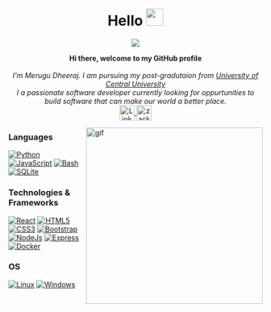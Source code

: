 <h1 align="center">Hello <img src="https://github.com/TheDudeThatCode/TheDudeThatCode/blob/master/Assets/Hi.gif" height=34px /> </h1>
<p align="center">
  
   <img src="https://readme-typing-svg.herokuapp.com/?color=%23E22FE4&center=true&width=300&height=45&lines=software+development;web+development;ReactJs;Cloud+Native;NodeJS+/+ExpressJs;Nice+to+meet+you+...">

</p>

<p align="center">
    <b>Hi there,  welcome to my GitHub profile</b><br><br>
    <i>
      I'm Merugu Dheeraj. I am pursuing my post-gradutaion from <a href="https://www.ucmo.edu//" target="blank">University of Central University</a><br>
        I a passionate software developer currently looking for oppurtunities to build software that can make our world a better place.
    </i><br>
    <a href="https://www.linkedin.com/in/merugu-dheeraj-2a8301198/">
        <img src="https://cdn2.iconfinder.com/data/icons/social-media-2285/512/1_Linkedin_unofficial_colored_svg-1024.png" align="center" height="30" width="30"  alt="LinkedIn">
    </a>
    <a href="https://instagram.com/jareehd" target="blank"><img align="center" src="https://raw.githubusercontent.com/rahuldkjain/github-profile-readme-generator/master/src/images/icons/Social/instagram.svg" alt="zack.the.jack.1" height="30" width="30" /></a>
</p>

<img align="right" height="350"  alt="gif" src="https://cdn.dribbble.com/users/2131993/screenshots/4948736/media/45dceb640723d72436c427add7966cf8.gif" />

### Languages
[![Python](https://img.shields.io/badge/Python-3776AB?style=for-the-badge&logo=python&logoColor=white)](https://github.com/ladduthedev)
[![JavaScript](https://img.shields.io/badge/javascript-black?style=for-the-badge&logo=javascript)](https://github.com/ladduthedev)
[![Bash](https://img.shields.io/badge/bash-black?style=for-the-badge&logo=gnu-bash&logoColor=white)](https://github.com/ladduthedev)
[![SQLite](https://img.shields.io/badge/SQLite-07405E?style=for-the-badge&logo=sqlite&logoColor=white)](https://github.com/ladduthedev)

### Technologies & Frameworks
[![React](https://img.shields.io/badge/React-20232A?style=for-the-badge&logo=react&logoColor=61DAFB)](https://github.com/ladduthedev)
[![HTML5](https://img.shields.io/badge/HTML5-E34F26?style=for-the-badge&logo=html5&logoColor=white)](https://github.com/ladduthedev)
[![CSS3](https://img.shields.io/badge/CSS3-1572B6?style=for-the-badge&logo=css3&logoColor=white)](https://github.com/ladduthedev)
[![Bootstrap](https://img.shields.io/badge/Bootstrap-563D7C?style=for-the-badge&logo=bootstrap&logoColor=white)](https://github.com/ladduthedev)
[![NodeJs](https://img.shields.io/badge/Node.js-43853D?style=for-the-badge&logo=node.js&logoColor=white)](https://github.com/ladduthedev)
[![Express](https://img.shields.io/badge/Express.js-404D59?style=for-the-badge)](https://github.com/ladduthedev)
[![Docker](https://img.shields.io/badge/docker-black?style=for-the-badge&logo=docker)](https://github.com/ladduthedev)


### OS
[![Linux](https://img.shields.io/badge/Linux-FCC624?style=for-the-badge&logo=linux&logoColor=black)](https://github.com/faizmhf666)
[![Windows](https://img.shields.io/badge/Windows-0078D6?style=for-the-badge&logo=windows&logoColor=white)](https://github.com/faizmhf666)



